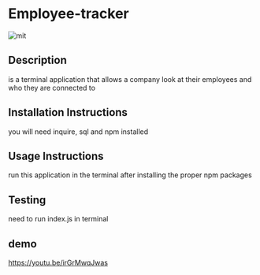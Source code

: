 # Employee-tracker

  ![mit](https://img.shields.io/badge/license-MIT%20License-red)
      
  ## Description
  is a terminal application that allows a company look at their employees and who they are connected to 

  ## Installation Instructions 
  you will need inquire, sql and npm installed
  
  ## Usage Instructions
  run this application in the terminal after installing the proper npm packages
 
  ## Testing 
  need to run index.js in terminal
  
  ## demo
  https://youtu.be/irGrMwqJwas

